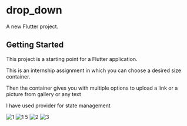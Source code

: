 # drop_down

A new Flutter project.

## Getting Started

This project is a starting point for a Flutter application.

This is an internship assignment in which you can choose a desired size container.


Then the container gives you with multiple options to upload a link or a picture from gallery or any text


I have used provider for state management


![1](https://github.com/Abhishek8187/DropDown_Assignment/assets/72517135/0e848218-2f08-46eb-8393-141833248dca)
![1 5](https://github.com/Abhishek8187/DropDown_Assignment/assets/72517135/a702f179-fbdb-4a37-bb8f-a2c63d617162)
![2](https://github.com/Abhishek8187/DropDown_Assignment/assets/72517135/55533e3e-eed3-464e-9c52-0f14fbb1ec25)
![3](https://github.com/Abhishek8187/DropDown_Assignment/assets/72517135/44ed450c-bb04-4994-997d-2caa8c4ec877)
